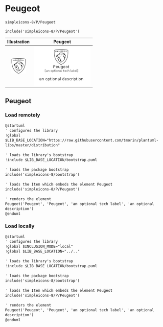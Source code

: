 # Peugeot


```text
simpleicons-8/P/Peugeot
```

```text
include('simpleicons-8/P/Peugeot')
```



| Illustration | Peugeot |
| :---: | :---: |
| ![illustration for Illustration](../../simpleicons-8/P/Peugeot.png) | ![illustration for Peugeot](../../simpleicons-8/P/Peugeot.Local.png) |




## Peugeot

### Load remotely
```plantuml
@startuml
' configures the library
!global $LIB_BASE_LOCATION="https://raw.githubusercontent.com/tmorin/plantuml-libs/master/distribution"

' loads the library's bootstrap
!include $LIB_BASE_LOCATION/bootstrap.puml

' loads the package bootstrap
include('simpleicons-8/bootstrap')

' loads the Item which embeds the element Peugeot
include('simpleicons-8/P/Peugeot')

' renders the element
Peugeot('Peugeot', 'Peugeot', 'an optional tech label', 'an optional description')
@enduml
```

### Load locally
```plantuml
@startuml
' configures the library
!global $INCLUSION_MODE="local"
!global $LIB_BASE_LOCATION="../.."

' loads the library's bootstrap
!include $LIB_BASE_LOCATION/bootstrap.puml

' loads the package bootstrap
include('simpleicons-8/bootstrap')

' loads the Item which embeds the element Peugeot
include('simpleicons-8/P/Peugeot')

' renders the element
Peugeot('Peugeot', 'Peugeot', 'an optional tech label', 'an optional description')
@enduml
```

